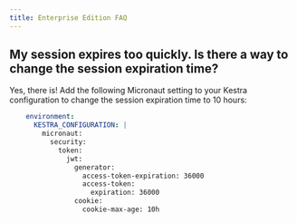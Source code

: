 ```yaml
---
title: Enterprise Edition FAQ
---
```


## My session expires too quickly. Is there a way to change the session expiration time?

Yes, there is! Add the following Micronaut setting to your Kestra configuration to change the session expiration time to 10 hours:

```yaml
    environment:
      KESTRA_CONFIGURATION: |
        micronaut:
          security:
            token:
              jwt:
                generator:
                  access-token-expiration: 36000
                  access-token:
                    expiration: 36000
                cookie:
                  cookie-max-age: 10h
```

